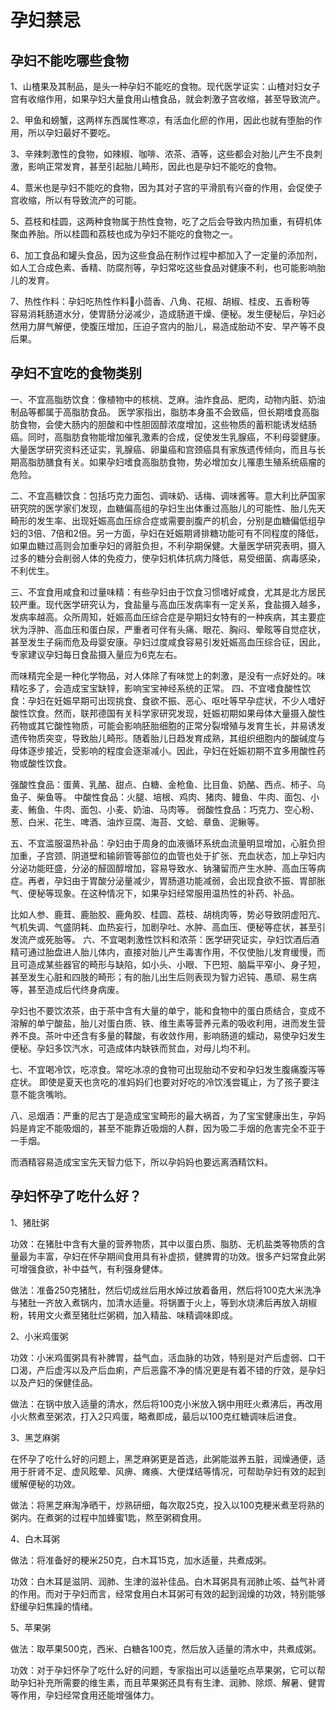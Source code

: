 孕妇禁忌
========

孕妇不能吃哪些食物
------------------

1、山楂果及其制品，是头一种孕妇不能吃的食物。现代医学证实：山楂对妇女子宫有收缩作用，如果孕妇大量食用山楂食品，就会刺激子宫收缩，甚至导致流产。

2、甲鱼和螃蟹，这两样东西属性寒凉，有活血化瘀的作用，因此也就有堕胎的作用，所以孕妇最好不要吃。

3、辛辣刺激性的食物，如辣椒、咖啡、浓茶、酒等，这些都会对胎儿产生不良刺激，影响正常发育，甚至引起胎儿畸形，因此也是孕妇不能吃的食物。

4、薏米也是孕妇不能吃的食物，因为其对子宫的平滑肌有兴奋的作用，会促使子宫收缩，所以有导致流产的可能。

5、荔枝和桂圆，这两种食物属于热性食物，吃了之后会导致内热加重，有碍机体聚血养胎。所以桂圆和荔枝也成为孕妇不能吃的食物之一。

6、加工食品和罐头食品，因为这些食品在制作过程中都加入了一定量的添加剂，如人工合成色素、香精、防腐剂等，孕妇常吃这些食品对健康不利，也可能影响胎儿的发育。

7、热性作料：孕妇吃热性作料小茴香、八角、花椒、胡椒、桂皮、五香粉等　容易消耗肠道水分，使胃肠分泌减少，造成肠道干燥、便秘。发生便秘后，孕妇必然用力屏气解便，使腹压增加，压迫子宫内的胎儿，易造成胎动不安、早产等不良后果。

孕妇不宜吃的食物类别
--------------------

一、不宜高脂肪饮食：像植物中的核桃、芝麻。油炸食品、肥肉，动物内脏、奶油制品等都属于高脂肪食品。 医学家指出，脂肪本身虽不会致癌，但长期嗜食高脂肪食物，会使大肠内的胆酸和中性胆固醇浓度增加，这些物质的蓄积能诱发结肠癌。同时，高脂肪食物能增加催乳激素的合成，促使发生乳腺癌，不利母婴健康。大量医学研究资料还证实，乳腺癌、卵巢癌和宫颈癌具有家族遗传倾向，而且与长期高脂肪膳食有关。如果孕妇嗜食高脂肪食物，势必增加女儿罹患生殖系统癌瘤的危险。

二、不宜高糖饮食：包括巧克力面包、调味奶、话梅、调味酱等。意大利比萨国家研究院的医学家们发现，血糖偏高组的孕妇生出体重过高胎儿的可能性、胎儿先天畸形的发生率、出现妊娠高血压综合症或需要剖腹产的机会，分别是血糖偏低组孕妇的3倍、7倍和2倍。另一方面，孕妇在妊娠期肾排糖功能可有不同程度的降低，如果血糖过高则会加重孕妇的肾脏负担，不利孕期保健。大量医学研究表明，摄入过多的糖分会削弱人体的免疫力，使孕妇机体抗病力降低，易受细菌、病毒感染，不利优生。

三、不宜食用咸食和过量味精：有些孕妇由于饮食习惯嗜好咸食，尤其是北方居民较严重。现代医学研究认为，食盐量与高血压发病率有一定关系，食盐摄入越多，发病率越高。众所周知，妊娠高血压综合症是孕期妇女特有的一种疾病，其主要症状为浮肿、高血压和蛋白尿，严重者可伴有头痛、眼花、胸闷、晕眩等自觉症状，甚至发生子痫而危及母婴安康。孕妇过度咸食容易引发妊娠高血压综合征，因此，专家建议孕妇每日食盐摄入量应为6克左右。

而味精完全是一种化学物品，对人体除了有味觉上的刺激，是没有一点好处的。味精吃多了，会造成宝宝缺锌，影响宝宝神经系统的正常。
四、不宜嗜食酸性饮食：孕妇在妊娠早期可出现挑食、食欲不振、恶心、呕吐等早孕症状，不少人嗜好酸性饮食。然而，联邦德国有关科学家研究发现，妊娠初期如果母体大量摄入酸性药物或其它酸性物质，可能会影响胚胎细胞的正常分裂增殖与发育生长，并易诱发遗传物质突变，导致胎儿畸形。随着胎儿日趋发育成熟，其组织细胞内的酸碱度与母体逐步接近，受影响的程度会逐渐减小。因此，孕妇在妊娠初期不宜多用酸性药物或酸性饮食。

强酸性食品：蛋黄、乳酪、甜点、白糖、金枪鱼、比目鱼、奶酪、西点、柿子、乌鱼子、柴鱼等。
中酸性食品：火腿、培根、鸡肉、猪肉、鳗鱼、牛肉、面包、小麦、鲔鱼、牛肉、面包、小麦、奶油、马肉等。
弱酸性食品：巧克力、空心粉、葱、白米、花生、啤酒、油炸豆腐、海苔、文蛤、章鱼、泥鳅等。

五、不宜滥服温热补品：孕妇由于周身的血液循环系统血流量明显增加，心脏负担加重，子宫颈、阴道壁和输卵管等部位的血管也处于扩张、充血状态，加上孕妇内分泌功能旺盛，分泌的醛固醇增加，容易导致水、钠潴留而产生水肿、高血压等病症。再者，孕妇由于胃酸分泌量减少，胃肠道功能减弱，会出现食欲不振、胃部胀气、便秘等现象。在这种情况下，如果孕妇经常服用温热性的补药、补品。

比如人参、鹿茸、鹿胎胶、鹿角胶、桂圆、荔枝、胡桃肉等，势必导致阴虚阳亢、气机失调、气盛阴耗、血热妄行，加剧孕吐、水肿、高血压、便秘等症状，甚至引发流产或死胎等。
六、不宜喝刺激性饮料和浓茶：医学研究证实，孕妇饮酒后酒精可通过胎盘进人胎儿体内，直接对胎儿产生毒害作用，不仅使胎儿发育缓慢，而且可造成某些器官的畸形与缺陷，如小头、小眼、下巴短、脑扁平窄小、身子短，甚至发生心脏和四肢的畸形；有的胎儿出生后则表现为智力迟钝、愚顽、易生病等，甚至造成后代终身病废。

孕妇也不要饮浓茶，由于茶中含有大量的单宁，能和食物中的蛋白质结合，变成不溶解的单宁酸盐，胎儿对蛋白质、铁、维生素等营养元素的吸收利用，进而发生营养不良。茶叶中还含有多量的鞣酸，有收敛作用，影响肠道的蠕动，易使孕妇发生便秘。孕妇多饮汽水，可造成体内缺铁而贫血，对母儿均不利。

七、不宜喝冷饮，吃凉食。常吃冰凉的食物可出现胎动不安和孕妇发生腹痛腹泻等症状。  即使是夏天也贪吃的准妈妈们也要对好吃的冷饮浅尝辄止，为了孩子要注意不能贪嘴哟。

八、忌烟酒：严重的尼古丁是造成宝宝畸形的最大祸首，为了宝宝健康出生，孕妈妈是肯定不能吸烟的，甚至不能靠近吸烟的人群，因为吸二手烟的危害完全不亚于一手烟。

而酒精容易造成宝宝先天智力低下，所以孕妈妈也要远离酒精饮料。


孕妇怀孕了吃什么好？
--------------------

1、猪肚粥

功效：在猪肚中含有大量的营养物质，其中以蛋白质、脂肪、无机盐类等物质的含量最为丰富，孕妇在怀孕期间食用具有补虚损，健脾胃的功效。很多产妇常食此粥可增强食欲，补中益气，有利强身健体。

做法：准备250克猪肚，然后切成丝后用水焯过放着备用，然后将100克大米洗净与猪肚一齐放入煮锅内，加清水适量。将锅置于火上，等到水烧沸后再放入胡椒粉，转用文火煮至猪肚烂粥稠，加入精盐、味精调味即成。

2、小米鸡蛋粥

功效：小米鸡蛋粥具有补脾胃，益气血，活血脉的功效，特别是对产后虚弱、口干口渴，产后虚泻以及产后血痢，产后恶露不净的情况更是有着不错的疗效，是孕妇以及产妇的保健佳品。

做法：在锅中放入适量的清水，然后将100克小米放入锅中用旺火煮沸后，再改用小火熬煮至粥浓，打入2只鸡蛋，略煮即成，最后以100克红糖调味后进食。

3、黑芝麻粥

在怀孕了吃什么好的问题上，黑芝麻粥更是首选，此粥能滋养五脏，润燥通便，适用于肝肾不足、虚风眩晕、风痹、瘫痪、大便煤结等情况，可帮助孕妇有效的起到缓解便秘的功效。

做法：将黑芝麻淘净晒干，炒熟研细，每次取25克，投入以100克粳米煮至将熟的粥内。在煮粥的过程中加蜂蜜1匙，熬至粥稠食用。

4、白木耳粥

做法：将准备好的粳米250克，白木耳15克，加水适量，共煮成粥。

功效：白木耳是滋阴、润肺、生津的滋补佳品。白木耳粥具有润肺止咳、益气补肾的作用。而对于孕妇而言，经常食用白木耳粥可有效的起到润燥的功效，特别能够舒缓孕妇焦躁的情绪。

5、苹果粥

做法：取苹果500克，西米、白糖各100克，然后放入适量的清水中，共煮成粥。

功效：对于孕妇怀孕了吃什么好的问题，专家指出可以适量吃点苹果粥，它可以帮助孕妇补充所需要的维生素，而且苹果粥还具有有生津、润肺、除烦、解暑、健胃等作用，孕妇经常食用还能增强体力。
